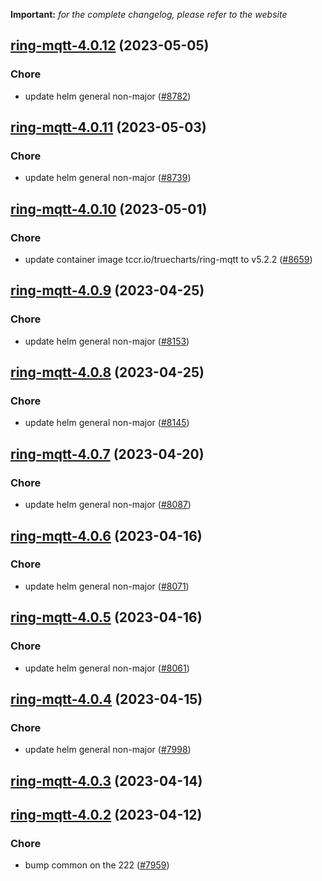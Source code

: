 **Important:**
*for the complete changelog, please refer to the website*




## [ring-mqtt-4.0.12](https://github.com/truecharts/charts/compare/ring-mqtt-4.0.11...ring-mqtt-4.0.12) (2023-05-05)

### Chore

- update helm general non-major ([#8782](https://github.com/truecharts/charts/issues/8782))
  
  


## [ring-mqtt-4.0.11](https://github.com/truecharts/charts/compare/ring-mqtt-4.0.10...ring-mqtt-4.0.11) (2023-05-03)

### Chore

- update helm general non-major ([#8739](https://github.com/truecharts/charts/issues/8739))
  
  


## [ring-mqtt-4.0.10](https://github.com/truecharts/charts/compare/ring-mqtt-4.0.9...ring-mqtt-4.0.10) (2023-05-01)

### Chore

- update container image tccr.io/truecharts/ring-mqtt to v5.2.2 ([#8659](https://github.com/truecharts/charts/issues/8659))
  
  


## [ring-mqtt-4.0.9](https://github.com/truecharts/charts/compare/ring-mqtt-4.0.8...ring-mqtt-4.0.9) (2023-04-25)

### Chore

- update helm general non-major ([#8153](https://github.com/truecharts/charts/issues/8153))
  
  


## [ring-mqtt-4.0.8](https://github.com/truecharts/charts/compare/ring-mqtt-4.0.7...ring-mqtt-4.0.8) (2023-04-25)

### Chore

- update helm general non-major ([#8145](https://github.com/truecharts/charts/issues/8145))
  
  


## [ring-mqtt-4.0.7](https://github.com/truecharts/charts/compare/ring-mqtt-4.0.6...ring-mqtt-4.0.7) (2023-04-20)

### Chore

- update helm general non-major ([#8087](https://github.com/truecharts/charts/issues/8087))
  
  


## [ring-mqtt-4.0.6](https://github.com/truecharts/charts/compare/ring-mqtt-4.0.5...ring-mqtt-4.0.6) (2023-04-16)

### Chore

- update helm general non-major ([#8071](https://github.com/truecharts/charts/issues/8071))
  
  


## [ring-mqtt-4.0.5](https://github.com/truecharts/charts/compare/ring-mqtt-4.0.4...ring-mqtt-4.0.5) (2023-04-16)

### Chore

- update helm general non-major ([#8061](https://github.com/truecharts/charts/issues/8061))
  
  


## [ring-mqtt-4.0.4](https://github.com/truecharts/charts/compare/ring-mqtt-4.0.3...ring-mqtt-4.0.4) (2023-04-15)

### Chore

- update helm general non-major ([#7998](https://github.com/truecharts/charts/issues/7998))
  
  


## [ring-mqtt-4.0.3](https://github.com/truecharts/charts/compare/ring-mqtt-4.0.2...ring-mqtt-4.0.3) (2023-04-14)




## [ring-mqtt-4.0.2](https://github.com/truecharts/charts/compare/ring-mqtt-4.0.1...ring-mqtt-4.0.2) (2023-04-12)

### Chore

- bump common on the 222 ([#7959](https://github.com/truecharts/charts/issues/7959))
  
  
